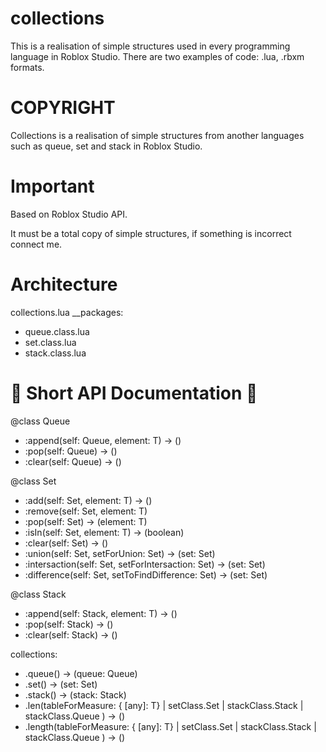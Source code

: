 # collections
This is a realisation of simple structures used in every programming language in Roblox Studio.
There are two examples of code: .lua, .rbxm formats.

# COPYRIGHT
Collections is a realisation of simple structures from another languages such as queue, set and stack in Roblox Studio.

# Important
Based on Roblox Studio API.

It must be a total copy of simple structures, if something is incorrect connect me.

# Architecture
collections.lua
__packages:
  - queue.class.lua
  - set.class.lua
  - stack.class.lua

# 📌 Short API Documentation 📌

@class Queue<T>
  - :append(self: Queue<T>, element: T) -> ()
  - :pop(self: Queue<T>) -> ()
  - :clear(self: Queue<T>) -> ()

@class Set<T>
  - :add(self: Set<T>, element: T) -> ()
  - :remove(self: Set<T>, element: T)
  - :pop(self: Set<T>) -> (element: T)
  - :isIn(self: Set<T>, element: T) -> (boolean)
  - :clear(self: Set<T>) -> ()
  - :union(self: Set<T>, setForUnion: Set<T>) -> (set: Set<T>)
  - :intersaction(self: Set<T>, setForIntersaction: Set<T>) -> (set: Set<T>)
  - :difference(self: Set<T>, setToFindDifference: Set<T>) -> (set: Set<T>)

@class Stack<T>
  - :append(self: Stack<T>, element: T) -> ()
  - :pop(self: Stack<T>) -> ()
  - :clear(self: Stack<T>) -> ()

collections:
  - .queue<T>() -> (queue: Queue)
  - .set<T>() -> (set: Set)
  - .stack<T>() -> (stack: Stack)
  - .len(tableForMeasure: {  [any]: T} | setClass.Set<T> | stackClass.Stack<T> | stackClass.Queue<T>  ) -> ()
  - .length(tableForMeasure: {  [any]: T} | setClass.Set<T> | stackClass.Stack<T> | stackClass.Queue<T>  ) -> ()
